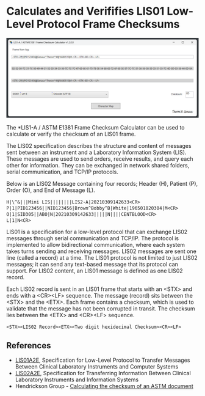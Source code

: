 # Calculates and Verififies LIS01 Low-Level Protocol Frame Checksums



![image-20250314201901833](./README.assets/image-20250314201901833.png) 



The *LIS1-A / ASTM E1381 Frame Checksum Calculator can be used to calculate or verify the checksum of an LIS01 frame.



The LIS02 specification describes the structure and content of messages sent between an instrument and a Laboratory Information System (LIS). These messages are used to send orders, receive results, and query each other for information. They can be exchanged in network shared folders, serial communication, and TCP/IP protocols.

Below is an LIS02 Message containing four records; Header (H), Patient (P), Order (O), and End of Message (L).

```
H|\^&|||Mini LIS||||||||LIS2-A|20210309142633<CR>
P|1|PID123456||NID123456|Brown^Bobby^B|White|196501020304|M<CR>
O|1|SID305||ABO|N|20210309142633|||||N||||CENTBLOOD<CR>
L|1|N<CR>
```

LIS01 is a specification for a low-level protocol that can exchange LIS02 messages through serial communication and TCP/IP. The protocol is implemented to allow bidirectional communication, where each system takes turns sending and receiving messages. LIS02 messages are sent one line (called a record) at a time. The LIS01 protocol is not limited to just LIS02 messages; it can send any text-based message that its protocol can support. For LIS02 content, an LIS01 message is defined as one LIS02 record.

Each LIS02 record is sent in an LIS01 frame that starts with an \<STX> and ends with a \<CR>\<LF> sequence. The message (record) sits between the \<STX> and the \<ETX>. Each frame contains a checksum, which is used to validate that the message has not been corrupted in transit. The checksum lies between the  \<ETX> and \<CR>\<LF> sequence.

```
<STX><LIS02 Record><ETX><Two digit hexidecimal Checksum><CR><LF>
```





## References

- [LIS01A2E](https://clsi.org/standards/products/automation-and-informatics/documents/lis01/), Specification for Low-Level Protocol to Transfer Messages Between Clinical Laboratory Instruments and Computer Systems
- [LIS02A2E](https://clsi.org/standards/products/automation-and-informatics/documents/lis02), Specification for Transferring Information Between Clinical Laboratory Instruments and Information Systems
- Hendrickson Group - [Calculating the checksum of an ASTM document](https://www.hendricksongroup.com/code_003.aspx) 























